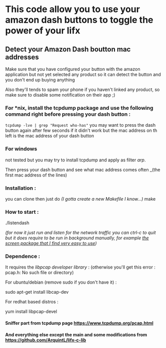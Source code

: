 # This code allow you to use your amazon dash buttons to toggle the power of your lifx

## Detect your Amazon Dash boutton mac addresses
Make sure that you have configured your button with the amazon application but not yet selected any product so it can detect the button and you don't end up buying anything

Also they'll tends to spam your phone if you haven't linked any product, so make sure to disable some notification on their app ;)

### For *nix, install the tcpdump package and use the following command right before pressing your dash button : 
`tcpdump -lve | grep "Request who-has"`
you may want to press the dash button again after few seconds if it didn't work but the mac address on th left is the mac address of your dash button


### For windows
not tested but you may try to install tcpdump and apply as filter _arp_.

Then press your dash button and see what mac address comes often _(the first mac address of the lines)


### Installation :
you can clone then just do _(I gotta create a new Makefile I know...)_
make



### How to start :
./listendash

_(for now it just run and listen for the network traffic you can ctrl-c to quit but it does require to be run in background manually, for example [the screen package that I find very easy to use](https://linuxize.com/post/how-to-use-linux-screen/))_



### Dependence :
It requires the *libpcap developer library* : (otherwise you'll get this error : pcap.h: No such file or directory)


For ubuntu/debian (remove sudo if you don't have it) :

sudo apt-get install libcap-dev


For redhat based distros :

yum install libpcap-devel


####  Sniffer part from tcpdump page https://www.tcpdump.org/pcap.html
#### And everything else except the main and some modifications from https://github.com/ArquintL/lifx-c-lib
